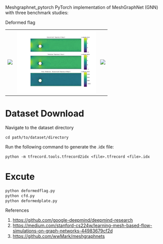 Meshgraphnet_pytorch
PyTorch implementation of MeshGraphNet (GNN) with three benchmark studies:

Deformed flag


<table>
  <tr>
    <td><img src="./world_anim.gif" width="250"/></td>
    <td><img src="./cfd.gif" width="250"/></td>
    <td><img src="./deform_plate.gif" width="250"/></td>
  </tr>
</table>

# Dataset Download 
Navigate to the dataset directory
```
cd path/to/dataset/directory
```
Run the following command to generate the .idx file:
```
python -m tfrecord.tools.tfrecord2idx <file>.tfrecord <file>.idx
```

# Excute
```
python deformedflag.py
python cfd.py
python deformedplate.py
```



References

1. https://github.com/google-deepmind/deepmind-research
2. https://medium.com/stanford-cs224w/learning-mesh-based-flow-simulations-on-graph-networks-44983679cf2d
3. https://github.com/wwMark/meshgraphnets
